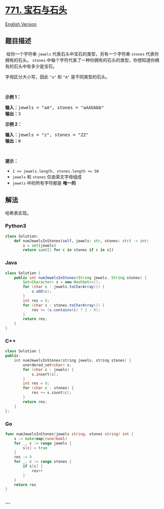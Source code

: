 # [771. 宝石与石头](https://leetcode.cn/problems/jewels-and-stones)

[English Version](/solution/0700-0799/0771.Jewels%20and%20Stones/README_EN.md)

## 题目描述

<!-- 这里写题目描述 -->

<p>&nbsp;给你一个字符串 <code>jewels</code>&nbsp;代表石头中宝石的类型，另有一个字符串 <code>stones</code> 代表你拥有的石头。&nbsp;<code>stones</code>&nbsp;中每个字符代表了一种你拥有的石头的类型，你想知道你拥有的石头中有多少是宝石。</p>

<p>字母区分大小写，因此 <code>"a"</code> 和 <code>"A"</code> 是不同类型的石头。</p>

<p>&nbsp;</p>

<p><strong>示例 1：</strong></p>

<pre>
<strong>输入：</strong>jewels = "aA", stones = "aAAbbbb"
<strong>输出：</strong>3
</pre>

<p><strong>示例 2：</strong></p>

<pre>
<strong>输入：</strong>jewels = "z", stones = "ZZ"
<strong>输出：</strong>0<strong>
</strong></pre>

<p>&nbsp;</p>

<p><strong>提示：</strong></p>

<ul>
	<li><code>1 &lt;=&nbsp;jewels.length, stones.length &lt;= 50</code></li>
	<li><code>jewels</code> 和 <code>stones</code> 仅由英文字母组成</li>
	<li><code>jewels</code> 中的所有字符都是 <strong>唯一的</strong></li>
</ul>

## 解法

<!-- 这里可写通用的实现逻辑 -->

哈希表实现。

<!-- tabs:start -->

### **Python3**

<!-- 这里可写当前语言的特殊实现逻辑 -->

```python
class Solution:
    def numJewelsInStones(self, jewels: str, stones: str) -> int:
        s = set(jewels)
        return sum([1 for c in stones if c in s])
```

### **Java**

<!-- 这里可写当前语言的特殊实现逻辑 -->

```java
class Solution {
    public int numJewelsInStones(String jewels, String stones) {
        Set<Character> s = new HashSet<>();
        for (char c : jewels.toCharArray()) {
            s.add(c);
        }
        int res = 0;
        for (char c : stones.toCharArray()) {
            res += (s.contains(c) ? 1 : 0);
        }
        return res;
    }
}
```

### **C++**

```cpp
class Solution {
public:
    int numJewelsInStones(string jewels, string stones) {
        unordered_set<char> s;
        for (char c : jewels) {
            s.insert(c);
        }
        int res = 0;
        for (char c : stones) {
            res += s.count(c);
        }
        return res;
    }
};
```

### **Go**

```go
func numJewelsInStones(jewels string, stones string) int {
	s := make(map[rune]bool)
	for _, c := range jewels {
		s[c] = true
	}
	res := 0
	for _, c := range stones {
		if s[c] {
			res++
		}
	}
	return res
}
```

### **...**

```

```

<!-- tabs:end -->
